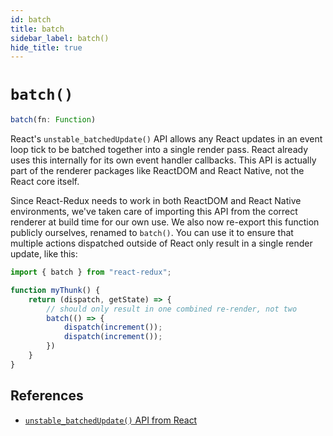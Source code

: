 ```yaml
---
id: batch
title: batch
sidebar_label: batch()
hide_title: true
---
```


# `batch()`

```js
batch(fn: Function)
```

React's `unstable_batchedUpdate()` API allows any React updates in an event loop tick to be batched together into a single render pass. React already uses this internally for its own event handler callbacks. This API is actually part of the renderer packages like ReactDOM and React Native, not the React core itself.

Since React-Redux needs to work in both ReactDOM and React Native environments, we've taken care of importing this API from the correct renderer at build time for our own use. We also now re-export this function publicly ourselves, renamed to `batch()`. You can use it to ensure that multiple actions dispatched outside of React only result in a single render update, like this:

```js
import { batch } from "react-redux";

function myThunk() {
    return (dispatch, getState) => {
        // should only result in one combined re-render, not two
        batch(() => {
            dispatch(increment());
            dispatch(increment());
        })
    }
}
```

## References

- [`unstable_batchedUpdate()` API from React](https://github.com/facebook/react/commit/b41883fc708cd24d77dcaa767cde814b50b457fe)
